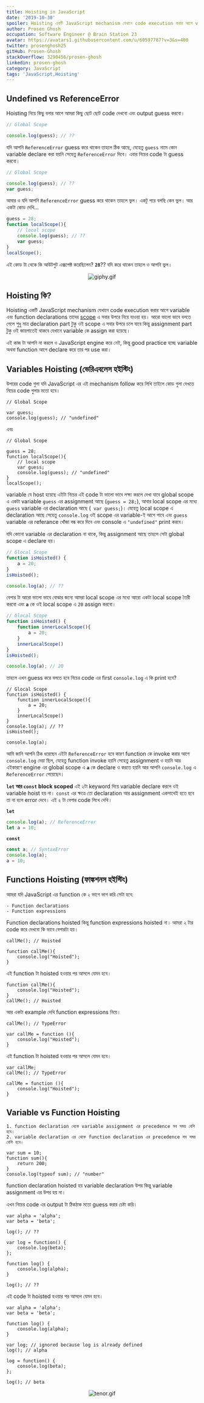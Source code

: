 ```yaml
---
title: Hoisting in JavaScript
date: '2019-10-30'
spoiler: Hoisting একটি JavaScript mechanism যেখানে code execution করার আগে variable এবং function declarations তাদের scope এ সবার উপরে নিয়ে যাওয়া হয়।
author: Prosen Ghosh
occupation: Software Engineer @ Brain Station 23
avatar: https://avatars1.githubusercontent.com/u/60597787?v=3&s=400
twitter: prosenghosh25
gitHub: Prosen-Ghosh
stackOverflow: 3290456/prosen-ghosh
linkedin: prosen-ghosh
category: JavaScript
tags: 'JavaScript,Hoisting'
---
```


## Undefined vs ReferenceError

Hoisting নিয়ে কিছু বলার আগে আমরা কিছু ছোট ছোট code দেখবো এবং output guess করবো। 

```js
// Global Scope

console.log(guess); // ??
```

যদি আপনি `ReferenceError` guess করে থাকেন তাহলে ঠিক আছে, যেহেতু `guess` নামে কোন variable declare করা হয়নি সেহেতু `ReferenceError` দিবে। এবার নিচের code টা guess করবো। 

```js
// Global Scope

console.log(guess); // ??
var guess;
```
আবার ও যদি আপনি `ReferenceError` guess করে থাকেন তাহলে ভুল। একটু পরে বলছি কেন ভুল। আর একটা কোড দেখি...

```js
guess = 28;
function localScope(){
    // local scope
    console.log(guess); // ??
    var guess;
}
localScope();
```
এই কোড টা থেকে কি আউটপুট এক্সপেক্ট করেছিলেন? **`28`**?? যদি করে থাকেন তাহলে ও আপনি ভুল। 

<p align="center">
  <img src="./giphy.gif" alt="giphy.gif" />
</p>

## Hoisting কি?

Hoisting একটি JavaScript mechanism যেখানে code execution করার আগে variable এবং function declarations তাদের [scope] এ সবার উপরে নিয়ে যাওয়া হয়। আরো ভালো ভাবে বলতে গেলে শুধু মাত্র declaration part টুকু ওই scope এ সবার উপরে চলে যাবে কিন্তু assignment part টুকু ওই জায়গাতেই থাকবে যেখানে variable কে assign করা হয়েছে। 

এই কাজ টা আপনি না করলে ও JavaScript engine করে নেই, কিন্তু good practice হচ্ছে variable অথবা function আগে declare করে তার পর use করা। 

## Variables Hoisting (ভেরিএবলেস হইস্টিং)

উপরের code গুলা যদি JavaScript এর এই mechanism follow করে লিখি তাইলে কোড গুলা দেখতে নিচের code গুলার মতো হবে। 

```js{3}
// Global Scope

var guess;
console.log(guess); // "undefined"
```
এবং 

```js{6}
// Global Scope

guess = 28;
function localScope(){
    // local scope
    var guess;
    console.log(guess); // "undefined"
}
localScope();
```

variable যে host হয়েছে এইটা নিচের এই code টা ভালো ভাবে লক্ষ্য করলে দেখা যাবে global scope এ একটা variable `guess` এর assignment আছে (`guess = 28;`), আবার local scope এর মধ্যে `guess` variable এর  declaration আছে (` var guess;`)।  যেহেতু local scope এ declaration আছে সেহেতু `console.log` ওই scope এর variable-ই আগে পাবে এবং `guess` variable এর referance খোঁজা বন্ধ করে দিবে এবং console এ `"undefined"` print করবে। 


যদি কোনো variable এর declaration না থাকে, কিন্তু assignment আছে তাহলে সেটা global scope এ declare হয়। 

```js
// Glocal Scope
function isHoisted() {
    a = 20;
}
isHoisted();

console.log(a); // ??
```
বেপার টা আরো ভালো ভাবে বোঝার জন্যে আমরা local scope এর মধ্যে আরো একটা local scope তৈরী করবো এবং **`a`** কে ওই local scope এ `20` assign করবো। 

```js
// Glocal Scope
function isHoisted() {
    function innerLocalScope(){
        a = 20;
    }
    innerLocalScope()
}
isHoisted();

console.log(a); // 20
```

তাহলে এখন guess করে বলতে হবে নিচের code এর first `console.log` এ কি print হবে?

```js{8}
// Glocal Scope
function isHoisted() {
    function innerLocalScope(){
        a = 20;
    }
    innerLocalScope()
}
console.log(a); // ??
isHoisted();

console.log(a);
```

আমি জানি আপনি ঠিক ধরেছেন এইটা `ReferenceError` হবে কারণ function কে invoke করার আগে `console.log` দেয়া ছিল, যেহেতু function invoke হয়নি সেহেতু assignment ও হয়নি আর এইকারণে engine এর global scope এ **`a`** কে declare ও করতে হয়নি আর আপনি `console.log` এ `ReferenceError` পেয়েছেন। 

**`let` আর `const` block scoped** এই ২টা keyword দিয়ে variable declare করলে ওই variable hoist হয় না। `const` এর ক্ষত্রে তো declaration আর assignment একসাথেই হতে হবে তা না হলে error দেবে। এই ২ টা বেপার code লিখে দেখি। 

**`let`**
```js
console.log(a); // ReferenceError
let a = 10;
```

**`const`**
```js
const a; // SyntaxError
console.log(a);
a = 10;
```

## Functions Hoisting (ফাঙ্কশনস হইস্টিং)

আমরা যদি JavaScript এর function কে ২ ভাগে ভাগ করি সেটা হবে:

    - Function declarations
    - Function expressions

Function declarations hoisted কিন্তু function expressions hoisted না। আমরা ২ টার code করে দেখবো কি ভাবে বেপারটা হয়। 

```js{1}
callMe(); // Hoisted

function callMe(){
    console.log("Hoisted");
}
```

এই function টা hoisted হওয়ার পর আসলে যেমন হবে। 

```js{4}
function callMe(){
    console.log("Hoisted");
}
callMe(); // Hoisted
```

আর একটা example দেখি function expressions নিয়ে। 

```js{1}
callMe(); // TypeError

var callMe = function (){
    console.log("Hoisted");
}
```

এই function টা hoisted হওয়ার পর আসলে যেমন হবে।

```js{1,4,5,6}
var callMe;
callMe(); // TypeError

callMe = function (){
    console.log("Hoisted");
}
```

## Variable vs Function Hoisting

    1. function declaration থেকে variable assignment এর precedence সব সময় বেশি হবে। 
    2. variable declaration এর থেকে function declaration এর precedence সব সময় বেশি হবে। 

```js{1}
var sum = 10;
function sum(){
	return 200;
}
console.log(typeof sum); // "number"
```

function declaration hoisted হয় variable declaration উপর কিন্তু variable assignment এর উপর হয় না। 

এখন নিচের code এর output টা ঠিকঠাক মতো guess করার চেষ্টা করি। 

```js{4,14}
var alpha = 'alpha';
var beta = 'beta';

log(); // ??

var log = function() {
    console.log(beta);
};

function log() {
    console.log(alpha);
}

log(); // ??
```

এই code টা hoisted হওয়ার পর আসলে যেমন হবে।

```js{9,15}
var alpha = 'alpha';
var beta = 'beta';

function log() {
    console.log(alpha);
}

var log; // ignored because log is already defined
log(); // alpha

log = function() {
    console.log(beta);
};

log(); // beta
```

<p align="center">
  <img src="./tenor.gif" alt="tenor.gif" />
</p>

[scope]: </javascript/understanding-scope-in-javascript>